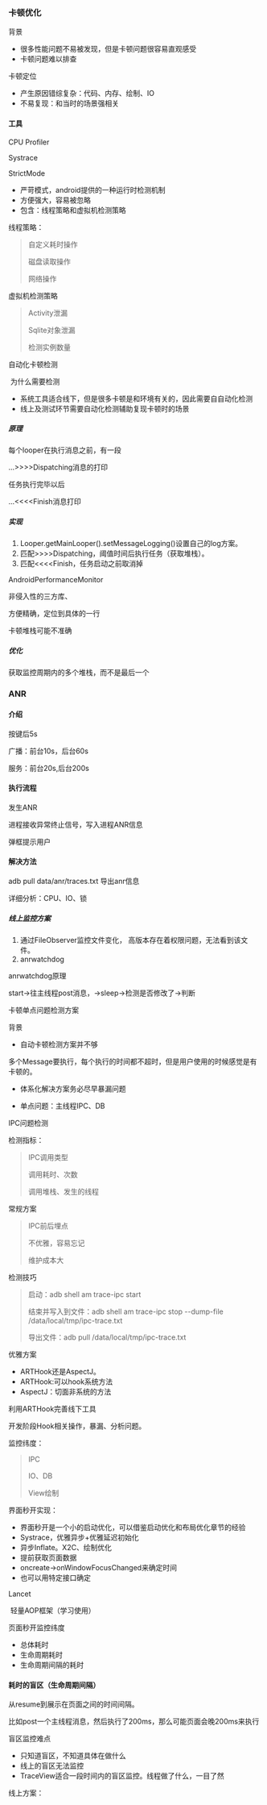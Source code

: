### 卡顿优化

背景

* 很多性能问题不易被发现，但是卡顿问题很容易直观感受
* 卡顿问题难以排查

卡顿定位

* 产生原因错综复杂：代码、内存、绘制、IO
* 不易复现：和当时的场景强相关

#### 工具

CPU Profiler

Systrace

StrictMode

* 严苛模式，android提供的一种运行时检测机制
* 方便强大，容易被忽略
* 包含：线程策略和虚拟机检测策略

线程策略：

> 自定义耗时操作
>
> 磁盘读取操作
>
> 网络操作

虚拟机检测策略

> Activity泄漏
>
> Sqlite对象泄漏
>
> 检测实例数量

自动化卡顿检测

​	为什么需要检测

* 系统工具适合线下，但是很多卡顿是和环境有关的，因此需要自自动化检测
* 线上及测试环节需要自动化检测辅助复现卡顿时的场景

##### 原理

每个looper在执行消息之前，有一段

...>>>>Dispatching消息的打印

任务执行完毕以后

...<<<<Finish消息打印

##### 实现

1. Looper.getMainLooper().setMessageLogging()设置自己的log方案。
2. 匹配>>>>Dispatching，阈值时间后执行任务（获取堆栈）。
3. 匹配<<<<Finish，任务启动之前取消掉

AndroidPerformanceMonitor

非侵入性的三方库、

方便精确，定位到具体的一行

卡顿堆栈可能不准确

##### 优化

获取监控周期内的多个堆栈，而不是最后一个

### ANR

#### 介绍

按键后5s

广播：前台10s，后台60s

服务：前台20s,后台200s

#### 执行流程

发生ANR

进程接收异常终止信号，写入进程ANR信息

弹框提示用户

#### 解决方法

adb pull data/anr/traces.txt 导出anr信息

详细分析：CPU、IO、锁

##### 线上监控方案

1. 通过FileObserver监控文件变化， 高版本存在着权限问题，无法看到该文件。
2. anrwatchdog

anrwatchdog原理

start->往主线程post消息，->sleep->检测是否修改了->判断

卡顿单点问题检测方案

背景

* 自动卡顿检测方案并不够

多个Message要执行，每个执行的时间都不超时，但是用户使用的时候感觉是有卡顿的。

* 体系化解决方案务必尽早暴漏问题

* 单点问题：主线程IPC、DB

IPC问题检测

检测指标：

> IPC调用类型
>
> 调用耗时、次数
>
> 调用堆栈、发生的线程

常规方案

> IPC前后埋点
>
> 不优雅，容易忘记
>
> 维护成本大

检测技巧

> 启动：adb shell am trace-ipc start
>
> 结束并写入到文件：adb shell am trace-ipc stop --dump-file /data/local/tmp/ipc-trace.txt
>
> 导出文件：adb pull /data/local/tmp/ipc-trace.txt

优雅方案

* ARTHook还是AspectJ。
* ARTHook:可以hook系统方法
* AspectJ：切面非系统的方法

利用ARTHook完善线下工具

开发阶段Hook相关操作，暴漏、分析问题。

监控纬度：

> IPC
>
> IO、DB
>
> View绘制

界面秒开实现：

* 界面秒开是一个小的启动优化，可以借鉴启动优化和布局优化章节的经验
* Systrace，优雅异步+优雅延迟初始化
* 异步Inflate。X2C、绘制优化
* 提前获取页面数据
* oncreate->onWindowFocusChanged来确定时间
* 也可以用特定接口确定

Lancet

​	轻量AOP框架（学习使用）

页面秒开监控纬度

* 总体耗时
* 生命周期耗时
* 生命周期间隔的耗时

#### 耗时的盲区（生命周期间隔）

从resume到展示在页面之间的时间间隔。

比如post一个主线程消息，然后执行了200ms，那么可能页面会晚200ms来执行

盲区监控难点

* 只知道盲区，不知道具体在做什么
* 线上的盲区无法监控
* TraceView适合一段时间内的盲区监控。线程做了什么，一目了然

线上方案：

